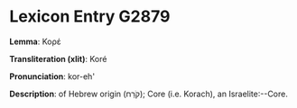 # Lexicon Entry G2879

**Lemma**: Κορέ

**Transliteration (xlit)**: Koré

**Pronunciation**: kor-eh'

**Description**:
of Hebrew origin (קֹרַח); Core (i.e. Korach), an Israelite:--Core.
